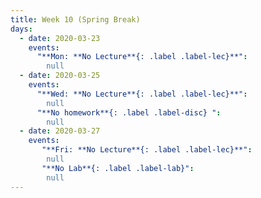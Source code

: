 ```yaml
---
title: Week 10 (Spring Break)
days:
  - date: 2020-03-23
    events:
      "**Mon: **No Lecture**{: .label .label-lec}**":
        null
  - date: 2020-03-25
    events:
      "**Wed: **No Lecture**{: .label .label-lec}**":
        null
      "**No homework**{: .label .label-disc} ":
        null
  - date: 2020-03-27
    events:   
       "**Fri: **No Lecture**{: .label .label-lec}**":
        null
       "**No Lab**{: .label .label-lab}":
        null
---
```

